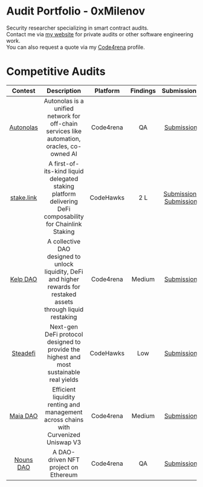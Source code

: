 # Audit Portfolio - 0xMilenov

Security researcher specializing in smart contract audits.                 
Contact me via [my website](https://0xmilenov.xyz/) for private audits or other software engineering work.        
You can also request a quote via my [Code4rena](https://code4rena.com/@0xMilenov) profile.

# Competitive Audits
| Contest | Description | Platform | Findings | Submissions |
|:-------:|:-----------:|:--------:|:--------:|:-----------:|
|[Autonolas](https://olas.network/)| Autonolas is a unified network for off-chain services like automation, oracles, co-owned AI | Code4rena |QA|[Submission](https://github.com/code-423n4/2023-12-autonolas-findings/blob/main/data/0xMilenov-Q.md)|
| [stake.link](https://www.codehawks.com/contests/clqf7mgla0001yeyfah59c674)|A first-of-its-kind liquid delegated staking platform delivering DeFi composability for Chainlink Staking|CodeHawks|2 L|[Submission](https://www.codehawks.com/submissions/clqf7mgla0001yeyfah59c674/166), [Submission](https://www.codehawks.com/submissions/clqf7mgla0001yeyfah59c674/169)|
| [Kelp DAO](https://code4rena.com/reports/2023-11-kelp) | A collective DAO designed to unlock liquidity, DeFi and higher rewards for restaked assets through liquid restaking | Code4rena | Medium | [Submission](https://github.com/code-423n4/2023-11-kelp-findings/issues/148) |
| [Steadefi](https://www.codehawks.com/contests/clo38mm260001la08daw5cbuf) | Next-gen DeFi protocol designed to provide the highest and most sustainable real yields | CodeHawks | Low | [Submission](https://www.codehawks.com/submissions/clo38mm260001la08daw5cbuf/51) | 
| [Maia DAO](https://code4rena.com/contests/2023-05-maia-dao-ecosystem#top) | Efficient liquidity renting and management across chains with Curvenized Uniswap V3 | Code4rena | Medium | [Submission](https://github.com/code-423n4/2023-05-maia-findings/issues/372) | 
| [Nouns DAO](https://code4rena.com/contests/2023-07-nouns-dao#top) | A DAO-driven NFT project on Ethereum | Code4rena | QA | [Submission](https://github.com/code-423n4/2023-07-nounsdao-findings/blob/main/data/0xMilenov-Q.md) |
